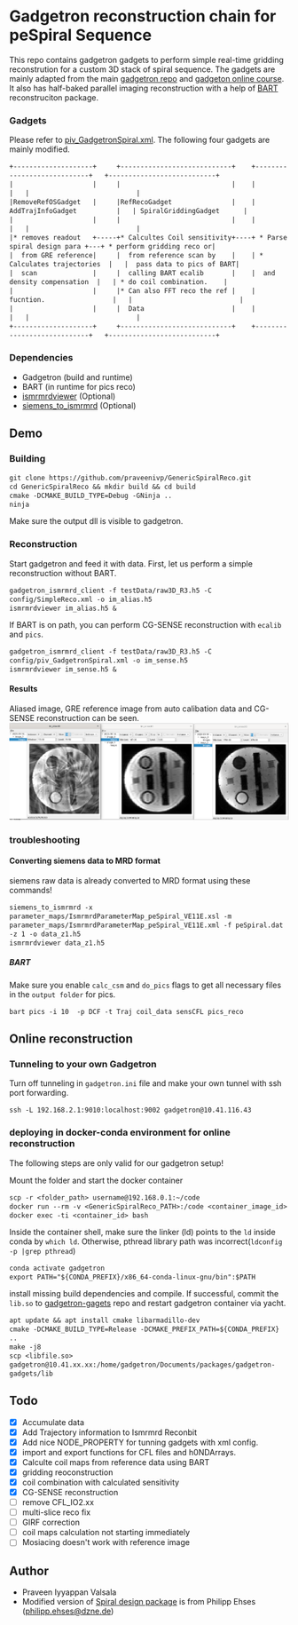 # Gadgetron reconstruction chain for peSpiral Sequence
This repo contains gadgetron gadgets to perform simple real-time gridding reconstrution for a custom 3D stack of spiral sequence. The gadgets are mainly adapted from the main [gadgetron repo](https://github.com/gadgetron/gadgetron.git) and [gadgeton online course](https://github.com/gadgetron/GadgetronOnlineClass/tree/master/Courses/Day4/Lecture1). It also has half-baked parallel imaging reconstruction with a help of [BART](https://github.com/mrirecon/bart.git) reconstruciton package.

### Gadgets
Please refer to [piv_GadgetronSpiral.xml](config/piv_GadgetronSpiral.xml). The following four gadgets are mainly modified.
```
+--------------------+     +----------------------------+    +----------------------------+   +---------------------------+
|                    |     |                            |    |                            |   |                           |
|RemoveRefOSGadget   |     |RefRecoGadget               |    | AddTrajInfoGadget          |   | SpiralGriddingGadget      |
|                    |     |                            |    |                            |   |                           |
|* removes readout   +-----+* Calcultes Coil sensitivity+----+ * Parse spiral design para +---+ * perform gridding reco or|
|  from GRE reference|     |  from reference scan by    |    | * Calculates trajectories  |   |  pass data to pics of BART|
|  scan              |     |  calling BART ecalib       |    |  and density compensation  |   | * do coil combination.    |
|                    |     |* Can also FFT reco the ref |    |  fucntion.                 |   |                           |
|                    |     |  Data                      |    |                            |   |                           |
+--------------------+     +----------------------------+    +----------------------------+   +---------------------------+

```
### Dependencies
- Gadgetron (build and runtime)
- BART (in runtime for pics reco)
- [ismrmrdviewer](https://github.com/ismrmrd/ismrmrdviewer.git)  (Optional)
- [siemens_to_ismrmrd](https://github.com/ismrmrd/siemens_to_ismrmrd.git)  (Optional)

## Demo 

### Building
```
git clone https://github.com/praveenivp/GenericSpiralReco.git
cd GenericSpiralReco && mkdir build && cd build
cmake -DCMAKE_BUILD_TYPE=Debug -GNinja ..
ninja
```
Make sure the output dll is visible to gadgetron.
 
### Reconstruction
Start gadgetron and feed it with data. First, let us perform a simple reconstruction without BART. 
```
gadgetron_ismrmrd_client -f testData/raw3D_R3.h5 -C config/SimpleReco.xml -o im_alias.h5 
ismrmrdviewer im_alias.h5 &
```
If BART is on path, you can perform CG-SENSE reconstruction with `ecalib` and `pics`.
```
gadgetron_ismrmrd_client -f testData/raw3D_R3.h5 -C config/piv_GadgetronSpiral.xml -o im_sense.h5 
ismrmrdviewer im_sense.h5 &
```
#### Results
Aliased image, GRE reference image from auto calibation data and CG-SENSE reconstruction can be seen.
![Reults from the above test](./testData/results3D.png)

### troubleshooting
#### Converting siemens data to MRD format
siemens raw data is already converted to MRD format using these commands!
```
siemens_to_ismrmrd -x parameter_maps/IsmrmrdParameterMap_peSpiral_VE11E.xsl -m parameter_maps/IsmrmrdParameterMap_peSpiral_VE11E.xml -f peSpiral.dat -z 1 -o data_z1.h5
ismrmrdviewer data_z1.h5 
```
##### BART 
Make sure you enable `calc_csm` and `do_pics` flags to get all necessary files in the `output folder` for pics.
```
bart pics -i 10  -p DCF -t Traj coil_data sensCFL pics_reco

```

## Online reconstruction

### Tunneling to your own Gadgetron
Turn off tunneling in `gadgetron.ini` file and make your own tunnel with ssh port forwarding. 
```
ssh -L 192.168.2.1:9010:localhost:9002 gadgetron@10.41.116.43
```

### deploying in docker-conda environment for online reconstruction
The following steps are only valid for our gadgetron setup!

Mount the folder and start the docker container
```
scp -r <folder_path> username@192.168.0.1:~/code
docker run --rm -v <GenericSpiralReco_PATH>:/code <container_image_id>
docker exec -ti <container_id> bash
```
Inside the container shell, make sure the linker (ld) points to the `ld` inside conda by `which ld`. Otherwise, pthread library path was incorrect(`ldconfig -p |grep pthread`)
```
conda activate gadgetron
export PATH="${CONDA_PREFIX}/x86_64-conda-linux-gnu/bin":$PATH
```
install missing build dependencies and compile. If successful, commit the `lib.so` to [gadgetron-gagets]() repo and restart gadgetron container via yacht.
```
apt update && apt install cmake libarmadillo-dev
cmake -DCMAKE_BUILD_TYPE=Release -DCMAKE_PREFIX_PATH=${CONDA_PREFIX} ..
make -j8
scp <libfile.so> gadgetron@10.41.xx.xx:/home/gadgetron/Documents/packages/gadgetron-gadgets/lib
```

## Todo  
- [x]  Accumulate data
- [x]  Add Trajectory information to Ismrmrd Reconbit
- [x]  Add nice NODE_PROPERTY for tunning gadgets with xml config.
- [x]  import and export functions for CFL files and h0NDArrays.
- [x]  Calculte coil maps from reference data using BART
- [x]  gridding reoconstruction
- [x]  coil combination with calculated sensitivity
- [x]  CG-SENSE reconstruction
- [ ]  remove CFL_IO2.xx 
- [ ]  multi-slice reco fix
- [ ]  GIRF correction
- [ ]  coil maps calculation not starting immediately
- [ ]  Mosiacing doesn't work with reference image

## Author
* Praveen Iyyappan Valsala
* Modified version of [Spiral design package](https://github.com/mrphysics-bonn/spiraltraj.git) is from Philipp Ehses (philipp.ehses@dzne.de)
